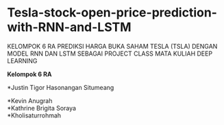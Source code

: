# Tesla-stock-open-price-prediction-with-RNN-and-LSTM
KELOMPOK 6 RA
PREDIKSI HARGA BUKA SAHAM TESLA (TSLA) DENGAN MODEL RNN DAN LSTM SEBAGAI PROJECT CLASS MATA KULIAH DEEP LEARNING

**Kelompok 6 RA**

*Justin Tigor Hasonangan Situmeang

*Kevin Anugrah                      
*Kathrine Brigita Soraya	          
*Kholisaturrohmah                   
